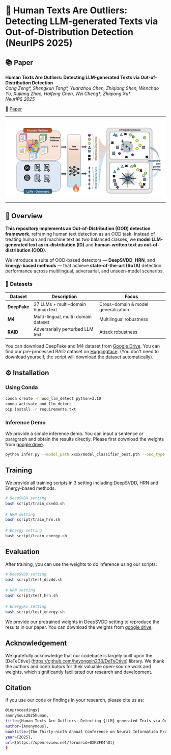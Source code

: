 # 🧠 Human Texts Are Outliers: Detecting LLM-generated Texts via Out-of-Distribution Detection (NeurIPS 2025)

## 📚 Paper

**Human Texts Are Outliers: Detecting LLM-generated Texts via Out-of-Distribution Detection**  
*Cong Zeng\*, Shengkun Tang\*, Yuanzhou Chen, Zhiqiang Shen, Wenchao Yu, Xujiang Zhao, Haifeng Chen, Wei Cheng†, Zhiqiang Xu†*  
*NeurIPS 2025*  

📄 [Paper](https://openreview.net/forum?id=0XKZFK4hQt&referrer=%5BAuthor%20Console%5D(%2Fgroup%3Fid%3DNeurIPS.cc%2F2025%2FConference%2FAuthors%23your-submissions))

---

![Overview](./fig/pipeline.png)

---

## 📘 Overview

**This repository implements an Out-of-Distribution (OOD) detection framework**, reframing human text detection as an OOD task. Instead of treating human and machine text as two balanced classes, we **model LLM-generated text as in-distribution (ID)** and **human-written text as out-of-distribution (OOD)**.  

We introduce a suite of OOD-based detectors — **DeepSVDD**, **HRN**, and **Energy-based methods** — that achieve **state-of-the-art (SoTA)** detection performance across multilingual, adversarial, and unseen-model scenarios.

### 🧪 Datasets

| Dataset | Description | Focus |
|----------|-------------|--------|
| **DeepFake** | 27 LLMs + multi-domain human text | Cross-domain & model generalization |
| **M4** | Multi-lingual, multi-domain dataset | Multilingual robustness |
| **RAID** | Adversarially perturbed LLM text | Attack robustness |

You can download DeepFake and M4 dataset from [Google Drive](https://drive.google.com/drive/folders/17Uyc1PIT7YWi1IGrKVb4IfkB9QYnxSGD?usp=sharing). You can find our pre-processed RAID dataset on [Huggingface](https://huggingface.co/datasets/Shengkun/Raid_split). (You don't need to download yourself, the script will download the dataset automatically).

## ⚙️ Installation

### Using Conda

```bash
conda create -n ood_llm_detect python=3.10
conda activate ood_llm_detect
pip install -r requirements.txt
```

### Inference Demo

We provide a simple inference demo. You can input a sentence or paragraph and obtain the results directly. Please first download the weights from [google drive](https://drive.google.com/drive/folders/173jObPXmvAS9R0s1PERaSgsbeXlULfHl?usp=sharing).

```bash
python infer.py --model_path xxxx/model_classifier_best.pth --ood_type deepsvdd --mode deepfake --out_dim 768
```

## Training

We provide all training scripts in 3 setting including DeepSVDD, HRN and Energy-based methods.

```bash
# DeepSVDD setting
bash script/train_dsvdd.sh

# HRN setting
bash script/train_hrn.sh

# Energy setting
bash script/train_energy.sh
```

## Evaluation

After training, you can use the weights to do inference using our scripts:

```bash
# DeepSVDD setting
bash script/test_dsvdd.sh

# HRN setting
bash script/test_hrn.sh

# EnergyKv setting
bash script/test_energy.sh
```

We provide our pretrained weights in DeepSVDD setting to reproduce the results in our paper. You can download the weights from [google drive](https://drive.google.com/drive/folders/173jObPXmvAS9R0s1PERaSgsbeXlULfHl?usp=sharing).


## Acknowledgement

We gratefully acknowledge that our codebase is largely built upon the [DeTeCtive] (https://github.com/heyongxin233/DeTeCtive) library. We thank the authors and contributors for their valuable open-source work and weights, which significantly facilitated our research and development.

## Citation

If you use our code or findings in your research, please cite us as:

```bash
@inproceedings{
anonymous2025human,
title={Human Texts Are Outliers: Detecting {LLM}-generated Texts via Out-of-distribution Detection},
author={Anonymous},
booktitle={The Thirty-ninth Annual Conference on Neural Information Processing Systems},
year={2025},
url={https://openreview.net/forum?id=0XKZFK4hQt}
}
```